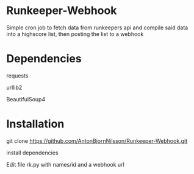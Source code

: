 # Runkeeper-Webhook

Simple cron job to fetch data from runkeepers api and compile said data into a highscore list, then posting the list to a webhook

# Dependencies
requests

urllib2

BeautifulSoup4

# Installation
git clone https://github.com/AntonBjornNilsson/Runkeeper-Webhook.git

install dependencies

Edit file rk.py with names/id and a webhook url
